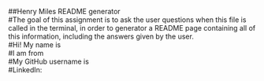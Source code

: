 ##Henry Miles README generator  
#The goal of this assignment is to ask the user questions when this file is called in the terminal, in order to generator a README page containing all of this information, including the answers given by the user.  
#Hi! My name is   
#I am from   
#My GitHub username is   
#LinkedIn:   